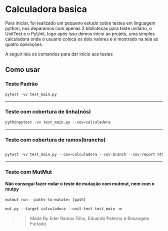 # Calculadora basica

Para iniciar, foi realizado um pequeno estudo sobre testes em linguagem python, nos deparamos com apenas 2 bibliotecas para teste unitário, o UnitTest e o PyUnit, logo após isso demos inicio ao projeto, uma simples calculadora onde o usuário coloca os dois valores e é mostrado na tela as quatro operações.

A seguir leia os comandos para dar inicio aos testes

## Como usar

### Teste Padrão

``` python
pytest -vv test_main.py
```

----------

### Teste com cobertura de linha(nós)

```python
pythonpytest -vv test_main.py --cov=calculadora
```

----------

### Teste com cobertura de ramos(branchs)

```python

pytest -vv test_main.py --cov=calculadora --cov-branch --cov-report html

```

----------

### Teste com MutMut

#### Não consegui fazer rodar o teste de mutação com mutmut, nem com o mutpy

```python
mutmut run --paths-to-mutate= [path]

mut.py --target calculadora --unit-test test_main -m
```

>> Made By Eder Ramos Filho, Eduardo Paterno e Rosangela Furtado.
